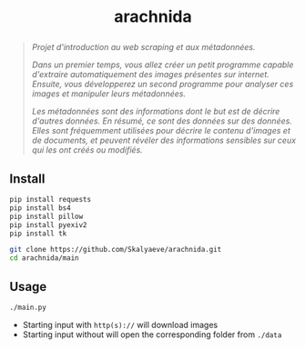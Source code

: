 # <p align="center">arachnida</p>
> *Projet d'introduction au web scraping et aux métadonnées.*
>
> *Dans un premier temps, vous allez créer un petit programme capable d'extraire automatiquement des images présentes sur internet. Ensuite, vous développerez un second programme pour analyser ces images et manipuler leurs métadonnées.*
>
> *Les métadonnées sont des informations dont le but est de décrire d'autres données. En résumé, ce sont des données sur des données. Elles sont fréquemment utilisées pour décrire le contenu d'images et de documents, et peuvent révéler des informations sensibles sur ceux qui les ont créés ou modifiés.*

## Install
```bash
pip install requests
pip install bs4
pip install pillow
pip install pyexiv2
pip install tk
```
```bash
git clone https://github.com/Skalyaeve/arachnida.git
cd arachnida/main
```

## Usage
```bash
./main.py
```
- Starting input with `http(s)://` will download images
- Starting input without will open the corresponding folder from `./data`
